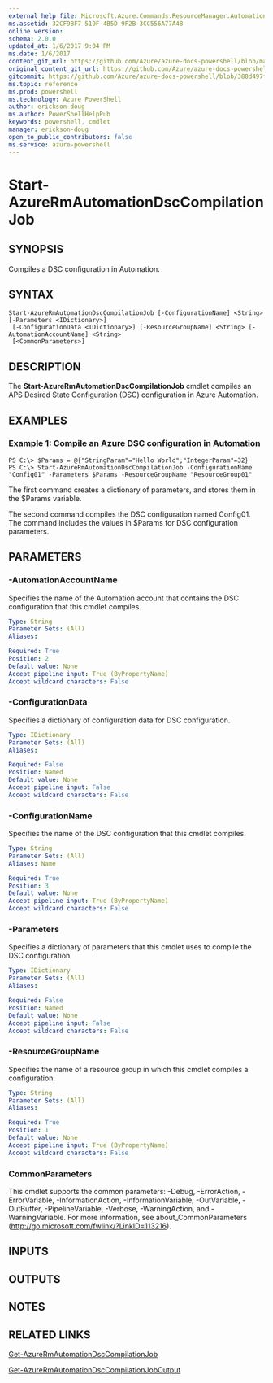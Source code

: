 ```yaml
---
external help file: Microsoft.Azure.Commands.ResourceManager.Automation.dll-Help.xml
ms.assetid: 32CF9BF7-519F-4B5D-9F2B-3CC556A77A48
online version: 
schema: 2.0.0
updated_at: 1/6/2017 9:04 PM
ms.date: 1/6/2017
content_git_url: https://github.com/Azure/azure-docs-powershell/blob/master/azureps-cmdlets-docs/ResourceManager/AzureRM.Automation/v2.3.0/Start-AzureRmAutomationDscCompilationJob.md
original_content_git_url: https://github.com/Azure/azure-docs-powershell/blob/master/azureps-cmdlets-docs/ResourceManager/AzureRM.Automation/v2.3.0/Start-AzureRmAutomationDscCompilationJob.md
gitcommit: https://github.com/Azure/azure-docs-powershell/blob/388d497f000b2d0b30cc6d96b79e170751d7ecd6/azureps-cmdlets-docs/ResourceManager/AzureRM.Automation/v2.3.0/Start-AzureRmAutomationDscCompilationJob.md
ms.topic: reference
ms.prod: powershell
ms.technology: Azure PowerShell
author: erickson-doug
ms.author: PowerShellHelpPub
keywords: powershell, cmdlet
manager: erickson-doug
open_to_public_contributors: false
ms.service: azure-powershell
---
```


# Start-AzureRmAutomationDscCompilationJob

## SYNOPSIS
Compiles a DSC configuration in Automation.

## SYNTAX

```
Start-AzureRmAutomationDscCompilationJob [-ConfigurationName] <String> [-Parameters <IDictionary>]
 [-ConfigurationData <IDictionary>] [-ResourceGroupName] <String> [-AutomationAccountName] <String>
 [<CommonParameters>]
```

## DESCRIPTION
The **Start-AzureRmAutomationDscCompilationJob** cmdlet compiles an APS Desired State Configuration (DSC) configuration in Azure Automation.

## EXAMPLES

### Example 1: Compile an Azure DSC configuration in Automation
```
PS C:\> $Params = @{"StringParam"="Hello World";"IntegerParam"=32}
PS C:\> Start-AzureRmAutomationDscCompilationJob -ConfigurationName "Config01" -Parameters $Params -ResourceGroupName "ResourceGroup01"
```

The first command creates a dictionary of parameters, and stores them in the $Params variable.

The second command compiles the DSC configuration named Config01.
The command includes the values in $Params for DSC configuration parameters.

## PARAMETERS

### -AutomationAccountName
Specifies the name of the Automation account that contains the DSC configuration that this cmdlet compiles.

```yaml
Type: String
Parameter Sets: (All)
Aliases: 

Required: True
Position: 2
Default value: None
Accept pipeline input: True (ByPropertyName)
Accept wildcard characters: False
```

### -ConfigurationData
Specifies a dictionary of configuration data for DSC configuration.

```yaml
Type: IDictionary
Parameter Sets: (All)
Aliases: 

Required: False
Position: Named
Default value: None
Accept pipeline input: False
Accept wildcard characters: False
```

### -ConfigurationName
Specifies the name of the DSC configuration that this cmdlet compiles.

```yaml
Type: String
Parameter Sets: (All)
Aliases: Name

Required: True
Position: 3
Default value: None
Accept pipeline input: True (ByPropertyName)
Accept wildcard characters: False
```

### -Parameters
Specifies a dictionary of parameters that this cmdlet uses to compile the DSC configuration.

```yaml
Type: IDictionary
Parameter Sets: (All)
Aliases: 

Required: False
Position: Named
Default value: None
Accept pipeline input: False
Accept wildcard characters: False
```

### -ResourceGroupName
Specifies the name of a resource group in which this cmdlet compiles a configuration.

```yaml
Type: String
Parameter Sets: (All)
Aliases: 

Required: True
Position: 1
Default value: None
Accept pipeline input: True (ByPropertyName)
Accept wildcard characters: False
```

### CommonParameters
This cmdlet supports the common parameters: -Debug, -ErrorAction, -ErrorVariable, -InformationAction, -InformationVariable, -OutVariable, -OutBuffer, -PipelineVariable, -Verbose, -WarningAction, and -WarningVariable. For more information, see about_CommonParameters (http://go.microsoft.com/fwlink/?LinkID=113216).

## INPUTS

## OUTPUTS

## NOTES

## RELATED LINKS

[Get-AzureRmAutomationDscCompilationJob](xref:ResourceManager/AzureRM.Automation/v2.3.0/Get-AzureRmAutomationDscCompilationJob.md)

[Get-AzureRmAutomationDscCompilationJobOutput](xref:ResourceManager/AzureRM.Automation/v2.3.0/Get-AzureRmAutomationDscCompilationJobOutput.md)
